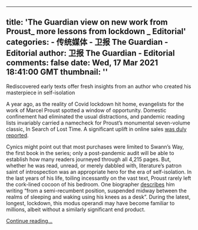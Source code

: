 
---
title: 'The Guardian view on new work from Proust_ more lessons from lockdown _ Editorial'
categories: 
    - 传统媒体
    - 卫报 The Guardian - Editorial
author: 卫报 The Guardian - Editorial
comments: false
date: Wed, 17 Mar 2021 18:41:00 GMT
thumbnail: ''
---

<div>   
<p>Rediscovered early texts offer fresh insights from an author who created his masterpiece in self-isolation </p><p>A year ago, as the reality of Covid lockdown hit home, evangelists for the work of Marcel Proust spotted a window of opportunity. Domestic confinement had eliminated the usual distractions, and pandemic reading lists invariably carried a namecheck for Proust’s monumental seven-volume classic, In Search of Lost Time. A significant uplift in online sales <a href="https://www.theguardian.com/books/2020/mar/25/book-sales-surge-self-isolating-readers-bucket-list-novels" title>was duly reported</a>.</p><p>Cynics might point out that most purchases were limited to Swann’s Way, the first book in the series; only a post-pandemic audit will be able to establish how many readers journeyed through all 4,215 pages. But, whether he was read, unread, or merely dabbled with, literature’s patron saint of introspection was an appropriate hero for the era of self-isolation. In the last years of his life, toiling incessantly on the vast text, Proust rarely left the cork-lined cocoon of his bedroom. One biographer <a href="https://www.openculture.com/2020/03/the-cork-lined-bedroom-and-writing-room-of-marcel-proust.html" title>describes</a> him writing “from a semi-recumbent position, suspended midway between the realms of sleeping and waking using his knees as a desk”. During the latest, longest, lockdown, this modus operandi may have become familiar to millions, albeit without a similarly significant end product.</p> <a href="https://www.theguardian.com/commentisfree/2021/mar/17/the-guardian-view-on-new-work-from-proust-more-lessons-from-lockdown">Continue reading...</a>  
</div>
            